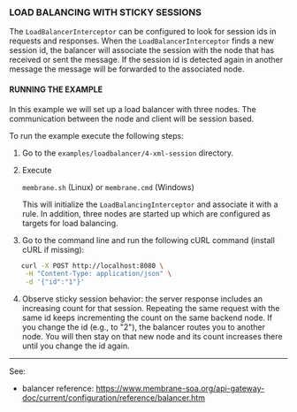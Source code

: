 ### LOAD BALANCING WITH STICKY SESSIONS

The `LoadBalancerInterceptor` can be configured to look for session ids in requests and responses. When the `LoadBalancerInterceptor` finds a new session id, the balancer will associate the session with the node that has received or sent the message. If the session id is detected again in another message the message will be forwarded to the associated node.

#### RUNNING THE EXAMPLE

In this example we will set up a load balancer with three nodes. The communication between the node and client will be session based.

To run the example execute the following steps:

1. Go to the `examples/loadbalancer/4-xml-session` directory.

2. Execute

   `membrane.sh` (Linux) or `membrane.cmd` (Windows)

   This will initialize the `LoadBalancingInterceptor` and associate it with a rule. In addition, three nodes are started up which are configured as targets for load balancing.

3. Go to the command line and run the following cURL command (install cURL if missing):
```sh
   curl -X POST http://localhost:8080 \
    -H "Content-Type: application/json" \
    -d '{"id":"1"}'
```
4. Observe sticky session behavior: the server response includes an increasing count for that session. Repeating the same request with the same id keeps incrementing the count on the same backend node. If you change the id (e.g., to "2"), the balancer routes you to another node. You will then stay on that new node and its count increases there until you change the id again.

---
See:
- balancer reference: https://www.membrane-soa.org/api-gateway-doc/current/configuration/reference/balancer.htm